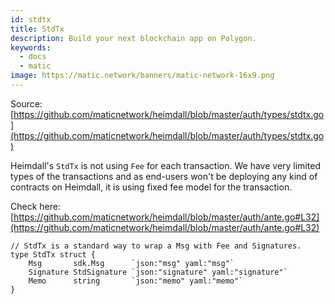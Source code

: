 ```yaml
---
id: stdtx
title: StdTx
description: Build your next blockchain app on Polygon.
keywords:
  - docs
  - matic
image: https://matic.network/banners/matic-network-16x9.png 
---
```

Source: [https://github.com/maticnetwork/heimdall/blob/master/auth/types/stdtx.go](https://github.com/maticnetwork/heimdall/blob/master/auth/types/stdtx.go)

Heimdall's `StdTx` is not using `Fee` for each transaction. We have very limited types of the transactions and as end-users won't be deploying any kind of contracts on Heimdall, it is using fixed fee model for the transaction. 

Check here: [https://github.com/maticnetwork/heimdall/blob/master/auth/ante.go#L32](https://github.com/maticnetwork/heimdall/blob/master/auth/ante.go#L32)

    // StdTx is a standard way to wrap a Msg with Fee and Signatures.
    type StdTx struct {
    	Msg       sdk.Msg      `json:"msg" yaml:"msg"`
    	Signature StdSignature `json:"signature" yaml:"signature"`
    	Memo      string       `json:"memo" yaml:"memo"`
    }
